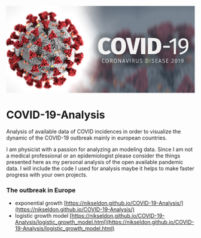 ![](./docs/corona.png)

# COVID-19-Analysis

Analysis of available data of COVID incidences in order to visualize the dynamic of the COVID-19 outbreak mainly in european countries.

I am physicist with a passion for analyzing an modeling data. Since I am not a medical professional or an epidemiologist please consider the things presented here as my personal analysis of the open available pandemic data. I will include the code I used for analysis maybe it helps to make faster progress with your own projects.



### The outbreak in Europe

* exponential growth [https://nikseldon.github.io/COVID-19-Analysis/](https://nikseldon.github.io/COVID-19-Analysis/)
* logistic growth model [https://nikseldon.github.io/COVID-19-Analysis/logistic_growth_model.html](https://nikseldon.github.io/COVID-19-Analysis/logistic_growth_model.html)
